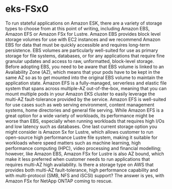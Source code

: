 # eks-FSxO

To run stateful applications on Amazon ESK, there are a variety of storage types to choose from at this point of writing, including Amazon EBS, Amazon EFS or Amazon FSx for Lustre. Amazon EBS provides block level storage volumes for use with EC2 instances and we recommend Amazon EBS for data that must be quickly accessible and requires long-term persistence. EBS volumes are particularly well-suited for use as primary storage for file systems, databases, or for any applications that require fine granular updates and access to raw, unformatted, block-level storage. Before adopting EBS, you need to be aware that EBS volume is linked to an Availability Zone (AZ), which means that your pods have to be kept in the same AZ so as to get mounted into the original EBS volume to maintain the application state. Amazon EFS is a fully-managed, serverless and elastic file system that spans across multiple-AZ out-of-the-box, meaning that you can mount multiple pods in your Amazon EKS cluster to easily leverage the multi-AZ fault-tolerance provided by the service. Amazon EFS is well-suited for use cases such as web serving environment, content management systems, home directories and general file serving. While Amazon EFS is a great option for a wide variety of workloads, its performance might be worse than EBS, especially when running workloads that requires high I/Os and low latency such as databases. One last current storage option you might consider is Amazon Sx for Lustre, which allows customer to run open-source high performance Lustre file system, making it suitable for workloads where speed matters such as machine learning, high performance computing (HPC), video processing and financial modelling; however, like Amazon EBS, Amazon FSx for Lustre is also AZ bound, which make it less preferred when customer needs to run applications that requires multi-AZ high availability. Is there a storage type on AWS that provides both multi-AZ fault-tolerance, high performance capability and with multi-protocol (SMB, NFS and iSCSI) support? The answer is yes, with Amazon FSx for NetApp ONTAP coming to rescue. 
